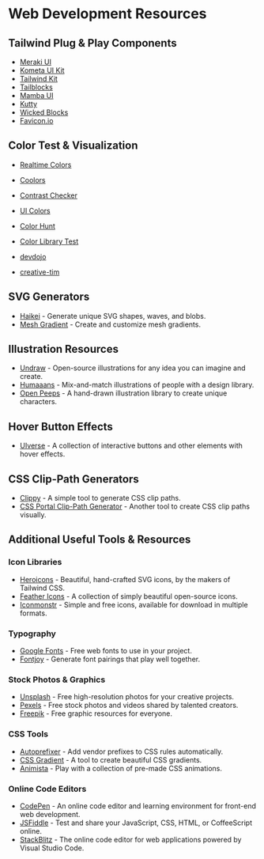 # Web Development Resources

## Tailwind Plug & Play Components
- [Meraki UI](https://merakiui.com/components)  
- [Kometa UI Kit](https://kitwind.io/products/kometa/components/)  
- [Tailwind Kit](https://www.tailwind-kit.com/components)  
- [Tailblocks](https://tailblocks.cc/) 
- [Mamba UI](https://mambaui.com/)  
- [Kutty](https://kutty.netlify.app/components/) 
- [Wicked Blocks](https://wickedblocks.dev/)  
- [Favicon.io](https://favicon.io/) 

## Color Test & Visualization
- [Realtime Colors](https://www.realtimecolors.com/) 
- [Coolors](https://coolors.co/)  
- [Contrast Checker](https://coolors.co/contrast-checker)  
- [UI Colors](https://uicolors.app/create)  
- [Color Hunt](https://colorhunt.co/)  
- [Color Library Test](https://colorlibrary.ch/test-it/)  
- [devdojo](https://devdojo.com/tails/app)

- [creative-tim](https://www.creative-tim.com/twcomponents)
 



## SVG Generators
- [Haikei](https://haikei.app/) - Generate unique SVG shapes, waves, and blobs.
- [Mesh Gradient](https://meshgradient.com/) - Create and customize mesh gradients.

## Illustration Resources
- [Undraw](https://undraw.co/) - Open-source illustrations for any idea you can imagine and create.
- [Humaaans](https://www.humaaans.com/) - Mix-and-match illustrations of people with a design library.
- [Open Peeps](https://www.openpeeps.com/) - A hand-drawn illustration library to create unique characters.

## Hover Button Effects
- [UIverse](https://uiverse.io/elements) - A collection of interactive buttons and other elements with hover effects.


## CSS Clip-Path Generators
- [Clippy](https://bennettfeely.com/clippy/) - A simple tool to generate CSS clip paths.
- [CSS Portal Clip-Path Generator](https://www.cssportal.com/css-clip-path-generator/) - Another tool to create CSS clip paths visually.

## Additional Useful Tools & Resources

### Icon Libraries
- [Heroicons](https://heroicons.com/) - Beautiful, hand-crafted SVG icons, by the makers of Tailwind CSS.
- [Feather Icons](https://feathericons.com/) - A collection of simply beautiful open-source icons.
- [Iconmonstr](https://iconmonstr.com/) - Simple and free icons, available for download in multiple formats.

### Typography
- [Google Fonts](https://fonts.google.com/) - Free web fonts to use in your project.
- [Fontjoy](https://fontjoy.com/) - Generate font pairings that play well together.

### Stock Photos & Graphics
- [Unsplash](https://unsplash.com/) - Free high-resolution photos for your creative projects.
- [Pexels](https://www.pexels.com/) - Free stock photos and videos shared by talented creators.
- [Freepik](https://www.freepik.com/) - Free graphic resources for everyone.

### CSS Tools
- [Autoprefixer](https://autoprefixer.github.io/) - Add vendor prefixes to CSS rules automatically.
- [CSS Gradient](https://cssgradient.io/) - A tool to create beautiful CSS gradients.
- [Animista](https://animista.net/) - Play with a collection of pre-made CSS animations.

### Online Code Editors
- [CodePen](https://codepen.io/) - An online code editor and learning environment for front-end web development.
- [JSFiddle](https://jsfiddle.net/) - Test and share your JavaScript, CSS, HTML, or CoffeeScript online.
- [StackBlitz](https://stackblitz.com/) - The online code editor for web applications powered by Visual Studio Code.
